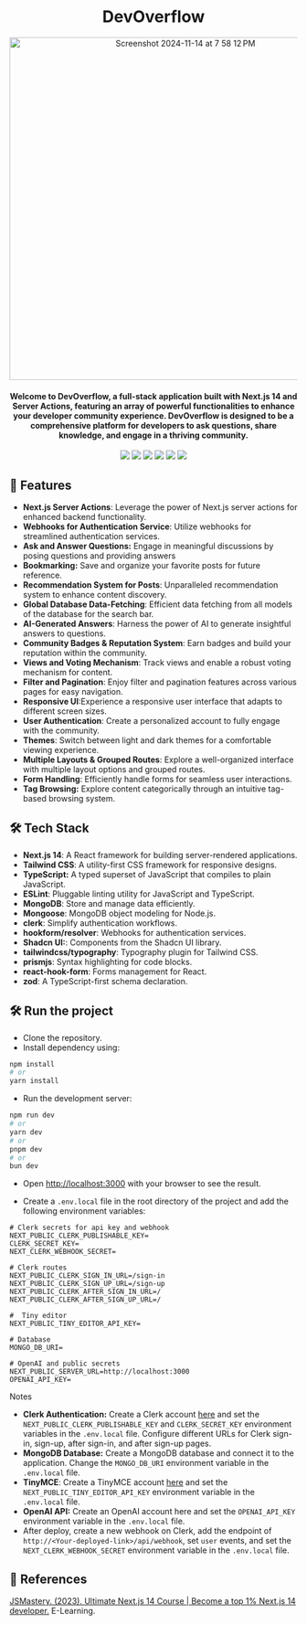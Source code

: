 <div id="top"></div>

<div align="center">
  <h1 align="center">DevOverflow</h1>

  <img width="600" alt="Screenshot 2024-11-14 at 7 58 12 PM" src="https://github.com/user-attachments/assets/58de1bf2-206e-4d9b-9a91-ce7445a75e67">

 <h4 align="center">Welcome to DevOverflow, a full-stack application built with Next.js 14 and Server Actions, featuring an array of powerful functionalities to enhance your developer community experience. DevOverflow is designed to be a comprehensive platform for developers to ask questions, share knowledge, and engage in a thriving community.</h4>

 <p align="center">
   <img src="https://img.shields.io/badge/NextJS-black?style=for-the-badge&logo=next.js&logoColor=white" />
   <img src="https://img.shields.io/badge/TailwindCSS-38B2AC?style=for-the-badge&logo=tailwind-css&logoColor=white" />
   <img src="https://img.shields.io/badge/TypeScript-007ACC?style=for-the-badge&logo=typescript&logoColor=white" />
   <img src="https://img.shields.io/badge/MongoDB-47A248?style=for-the-badge&logo=mongodb&logoColor=white" />
   <img src="https://img.shields.io/badge/ESLint-4B32C3?style=for-the-badge&logo=eslint&logoColor=white" />
   <img src="https://img.shields.io/badge/Prettier-F7B93E?style=for-the-badge&logo=prettier&logoColor=white" />

> </p>

</div>


## 🚀 Features

- **Next.js Server Actions**: Leverage the power of Next.js server actions for enhanced backend functionality.
- **Webhooks for Authentication Service**: Utilize webhooks for streamlined authentication services.
- **Ask and Answer Questions:** Engage in meaningful discussions by posing questions and providing answers
- **Bookmarking:** Save and organize your favorite posts for future reference.
- **Recommendation System for Posts**: Unparalleled recommendation system to enhance content discovery.
- **Global Database Data-Fetching**: Efficient data fetching from all models of the database for the search bar.
- **AI-Generated Answers**: Harness the power of AI to generate insightful answers to questions.
- **Community Badges & Reputation System**: Earn badges and build your reputation within the community.
- **Views and Voting Mechanism**: Track views and enable a robust voting mechanism for content.
- **Filter and Pagination**: Enjoy filter and pagination features across various pages for easy navigation.
- **Responsive UI**:Experience a responsive user interface that adapts to different screen sizes.
- **User Authentication**: Create a personalized account to fully engage with the community.
- **Themes**: Switch between light and dark themes for a comfortable viewing experience.
- **Multiple Layouts & Grouped Routes**: Explore a well-organized interface with multiple layout options and grouped routes.
- **Form Handling**: Efficiently handle forms for seamless user interactions.
- **Tag Browsing:** Explore content categorically through an intuitive tag-based browsing system.

## 🛠️ Tech Stack

- **Next.js 14**: A React framework for building server-rendered applications.
- **Tailwind CSS**: A utility-first CSS framework for responsive designs.
- **TypeScript:** A typed superset of JavaScript that compiles to plain JavaScript.
- **ESLint**: Pluggable linting utility for JavaScript and TypeScript.
- **MongoDB**: Store and manage data efficiently.
- **Mongoose**: MongoDB object modeling for Node.js.
- **clerk**: Simplify authentication workflows.
- **hookform/resolver**: Webhooks for authentication services.
- **Shadcn UI:**: Components from the Shadcn UI library.
- **tailwindcss/typography**: Typography plugin for Tailwind CSS.
- **prismjs**: Syntax highlighting for code blocks.
- **react-hook-form**: Forms management for React.
- **zod**: A TypeScript-first schema declaration.

## 🛠️ Run the project

- Clone the repository.
- Install dependency using:

```bash
npm install
# or
yarn install
```

- Run the development server:

```bash
npm run dev
# or
yarn dev
# or
pnpm dev
# or
bun dev
```

- Open [http://localhost:3000](http://localhost:3000) with your browser to see the result.

- Create a `.env.local` file in the root directory of the project and add the following environment variables:

```
# Clerk secrets for api key and webhook
NEXT_PUBLIC_CLERK_PUBLISHABLE_KEY=
CLERK_SECRET_KEY=
NEXT_CLERK_WEBHOOK_SECRET=

# Clerk routes
NEXT_PUBLIC_CLERK_SIGN_IN_URL=/sign-in
NEXT_PUBLIC_CLERK_SIGN_UP_URL=/sign-up
NEXT_PUBLIC_CLERK_AFTER_SIGN_IN_URL=/
NEXT_PUBLIC_CLERK_AFTER_SIGN_UP_URL=/

#  Tiny editor
NEXT_PUBLIC_TINY_EDITOR_API_KEY=

# Database
MONGO_DB_URI=

# OpenAI and public secrets
NEXT_PUBLIC_SERVER_URL=http://localhost:3000
OPENAI_API_KEY=
```

Notes

- **Clerk Authentication:** Create a Clerk account [here](https://clerk.com/) and set the `NEXT_PUBLIC_CLERK_PUBLISHABLE_KEY` and `CLERK_SECRET_KEY` environment variables in the `.env.local` file. Configure different URLs for Clerk sign-in, sign-up, after sign-in, and after sign-up pages.
- **MongoDB Database:** Create a MongoDB database and connect it to the application. Change the `MONGO_DB_URI` environment variable in the `.env.local` file.
- **TinyMCE**: Create a TinyMCE account [here](https://www.tiny.cloud/) and set the `NEXT_PUBLIC_TINY_EDITOR_API_KEY` environment variable in the `.env.local` file.
- **OpenAI API:** Create an OpenAI account here and set the `OPENAI_API_KEY` environment variable in the `.env.local` file.
- After deploy, create a new webhook on Clerk, add the endpoint of `http://<Your-deployed-link>/api/webhook`, set `user` events, and set the `NEXT_CLERK_WEBHOOK_SECRET` environment variable in the `.env.local` file.

## 📝 References

[JSMastery. (2023). Ultimate Next.js 14 Course | Become a top 1% Next.js 14 developer.](https://www.jsmastery.pro/ultimate-next-course) E-Learning.
